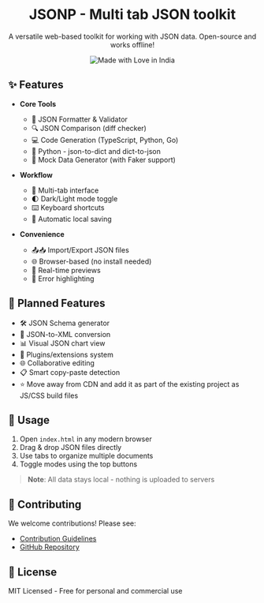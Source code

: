 <h1 align="center">JSONP - Multi tab JSON toolkit</h1>

<p align="center">
  A versatile web-based toolkit for working with JSON data. Open-source and works offline!
</p>

<p align="center">
  <img src="https://madewithlove.now.sh/in?heart=true&colorA=%23ff671f&colorB=%23046a38&text=India" alt="Made with Love in India">
</p>

## ✨ Features

- **Core Tools**
  - 🧹 JSON Formatter & Validator
  - 🔍 JSON Comparison (diff checker)
  - 💻 Code Generation (TypeScript, Python, Go)
  - 🐍 Python - json-to-dict and dict-to-json
  - 🧪 Mock Data Generator (with Faker support)
  
- **Workflow**
  - 📑 Multi-tab interface
  - 🌓 Dark/Light mode toggle
  - ⌨️ Keyboard shortcuts
  - 💾 Automatic local saving

- **Convenience**
  - 📤📥 Import/Export JSON files
  - 🌐 Browser-based (no install needed)
  - 🔄 Real-time previews
  - 🚦 Error highlighting

## 🚧 Planned Features

- 🛠 JSON Schema generator
- 🔄 JSON-to-XML conversion
- 📊 Visual JSON chart view
- 🧩 Plugins/extensions system
- 🌐 Collaborative editing
- 📋 Smart copy-paste detection
- ⭐ Move away from CDN and add it as part of the existing project as JS/CSS build files

## 🚀 Usage

1. Open `index.html` in any modern browser
2. Drag & drop JSON files directly
3. Use tabs to organize multiple documents
4. Toggle modes using the top buttons

> **Note**: All data stays local - nothing is uploaded to servers

## 🤝 Contributing

We welcome contributions! Please see:

- [Contribution Guidelines](https://github.com/shravan20/jsonp/blob/main/CONTRIBUTING.md)
- [GitHub Repository](https://github.com/shravan20/jsonp)

## 📄 License

MIT Licensed - Free for personal and commercial use

